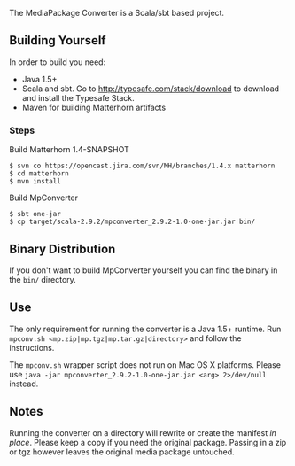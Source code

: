 The MediaPackage Converter is a Scala/sbt based project.

Building Yourself
-----------------

In order to build you need:

- Java 1.5+
- Scala and sbt. Go to http://typesafe.com/stack/download to download and install the Typesafe Stack.
- Maven for building Matterhorn artifacts

### Steps

Build Matterhorn 1.4-SNAPSHOT

    $ svn co https://opencast.jira.com/svn/MH/branches/1.4.x matterhorn 
    $ cd matterhorn 
    $ mvn install     

Build MpConverter

    $ sbt one-jar
    $ cp target/scala-2.9.2/mpconverter_2.9.2-1.0-one-jar.jar bin/
    
Binary Distribution
-------------------

If you don't want to build MpConverter yourself you can find the binary in the `bin/` directory.

Use
---

The only requirement for running the converter is a Java 1.5+ runtime. Run `mpconv.sh <mp.zip|mp.tgz|mp.tar.gz|directory>` and follow the instructions.

The `mpconv.sh` wrapper script does not run on Mac OS X platforms. Please use `java -jar mpconverter_2.9.2-1.0-one-jar.jar <arg> 2>/dev/null` instead.

Notes
-----

Running the converter on a directory will rewrite or create the manifest *in place*. Please keep a copy if you need the original package. Passing in a zip or tgz however leaves the original media package untouched.
  
